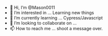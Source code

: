 - 👋 Hi, I’m @Mason0011
- 👀 I’m interested in ... Learning new things
- 🌱 I’m currently learning ... Cypress/Javascript
- 💞️ I’m looking to collaborate on ... 
- 📫 How to reach me ... shoot a message over.

<!---
Mason0011/Mason0011 is a ✨ special ✨ repository because its `README.md` (this file) appears on your GitHub profile.
You can click the Preview link to take a look at your changes.
--->
